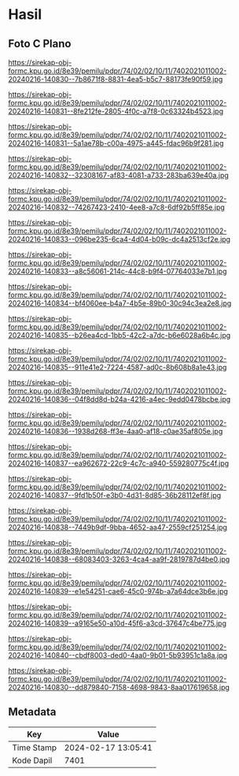 # Hasil

## Foto C Plano

https://sirekap-obj-formc.kpu.go.id/8e39/pemilu/pdpr/74/02/02/10/11/7402021011002-20240216-140830--7b8671f8-8831-4ea5-b5c7-88173fe90f59.jpg

https://sirekap-obj-formc.kpu.go.id/8e39/pemilu/pdpr/74/02/02/10/11/7402021011002-20240216-140831--8fe212fe-2805-4f0c-a7f8-0c63324b4523.jpg

https://sirekap-obj-formc.kpu.go.id/8e39/pemilu/pdpr/74/02/02/10/11/7402021011002-20240216-140831--5a1ae78b-c00a-4975-a445-fdac96b9f281.jpg

https://sirekap-obj-formc.kpu.go.id/8e39/pemilu/pdpr/74/02/02/10/11/7402021011002-20240216-140832--32308167-af83-4081-a733-283ba639e40a.jpg

https://sirekap-obj-formc.kpu.go.id/8e39/pemilu/pdpr/74/02/02/10/11/7402021011002-20240216-140832--74267423-2410-4ee8-a7c8-6df92b5ff85e.jpg

https://sirekap-obj-formc.kpu.go.id/8e39/pemilu/pdpr/74/02/02/10/11/7402021011002-20240216-140833--096be235-6ca4-4d04-b09c-dc4a2513cf2e.jpg

https://sirekap-obj-formc.kpu.go.id/8e39/pemilu/pdpr/74/02/02/10/11/7402021011002-20240216-140833--a8c56061-214c-44c8-b9f4-07764033e7b1.jpg

https://sirekap-obj-formc.kpu.go.id/8e39/pemilu/pdpr/74/02/02/10/11/7402021011002-20240216-140834--bf4060ee-b4a7-4b5e-89b0-30c94c3ea2e8.jpg

https://sirekap-obj-formc.kpu.go.id/8e39/pemilu/pdpr/74/02/02/10/11/7402021011002-20240216-140835--b26ea4cd-1bb5-42c2-a7dc-b6e6028a6b4c.jpg

https://sirekap-obj-formc.kpu.go.id/8e39/pemilu/pdpr/74/02/02/10/11/7402021011002-20240216-140835--911e41e2-7224-4587-ad0c-8b608b8a1e43.jpg

https://sirekap-obj-formc.kpu.go.id/8e39/pemilu/pdpr/74/02/02/10/11/7402021011002-20240216-140836--04f8dd8d-b24a-4216-a4ec-9edd0478bcbe.jpg

https://sirekap-obj-formc.kpu.go.id/8e39/pemilu/pdpr/74/02/02/10/11/7402021011002-20240216-140836--1938d268-ff3e-4aa0-af18-c0ae35af805e.jpg

https://sirekap-obj-formc.kpu.go.id/8e39/pemilu/pdpr/74/02/02/10/11/7402021011002-20240216-140837--ea962672-22c9-4c7c-a940-559280775c4f.jpg

https://sirekap-obj-formc.kpu.go.id/8e39/pemilu/pdpr/74/02/02/10/11/7402021011002-20240216-140837--9fd1b50f-e3b0-4d31-8d85-36b28112ef8f.jpg

https://sirekap-obj-formc.kpu.go.id/8e39/pemilu/pdpr/74/02/02/10/11/7402021011002-20240216-140838--7449b9df-9bba-4652-aa47-2559cf251254.jpg

https://sirekap-obj-formc.kpu.go.id/8e39/pemilu/pdpr/74/02/02/10/11/7402021011002-20240216-140838--68083403-3263-4ca4-aa9f-2819787d4be0.jpg

https://sirekap-obj-formc.kpu.go.id/8e39/pemilu/pdpr/74/02/02/10/11/7402021011002-20240216-140839--e1e54251-cae6-45c0-974b-a7a64dce3b6e.jpg

https://sirekap-obj-formc.kpu.go.id/8e39/pemilu/pdpr/74/02/02/10/11/7402021011002-20240216-140839--a9165e50-a10d-45f6-a3cd-37647c4be775.jpg

https://sirekap-obj-formc.kpu.go.id/8e39/pemilu/pdpr/74/02/02/10/11/7402021011002-20240216-140840--cbdf8003-ded0-4aa0-9b01-5b93951c1a8a.jpg

https://sirekap-obj-formc.kpu.go.id/8e39/pemilu/pdpr/74/02/02/10/11/7402021011002-20240216-140830--dd879840-7158-4698-9843-8aa017619658.jpg


## Metadata

| Key        | Value               |
| ---------- | ------------------- |
| Time Stamp | 2024-02-17 13:05:41 |
| Kode Dapil | 7401                |



